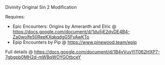 Divinity Original Sin 2 Modification

Requires:
- Epic Encounters: Origins by Ameranth and Elric @ https://docs.google.com/document/d/1du5jE2dyDE4B4-Za0wolfe50ReeKXqkqdgG5FvAwKTo 
- Epip Encounters by Pip @ https://www.pinewood.team/epip

Full details @ https://docs.google.com/document/d/1B4yVuvYlT062HXP7-7gbgpb0MH2d-mWBqWOYGOtbceY
